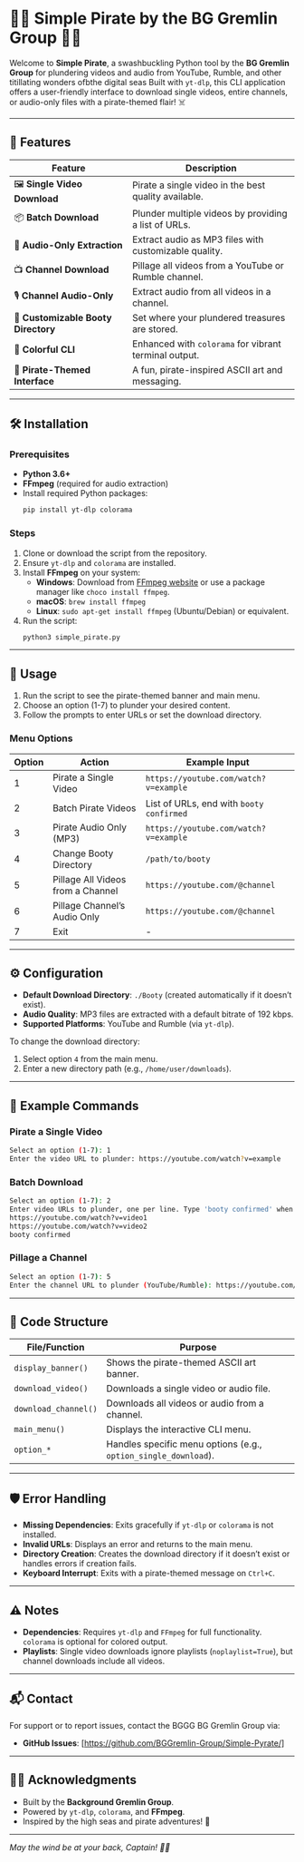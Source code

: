 # 🏴‍☠️ Simple Pirate by the BG Gremlin Group 🏴‍☠️

Welcome to **Simple Pirate**, a swashbuckling Python tool by the **BG Gremlin Group** for plundering videos and audio from YouTube, Rumble, and other titillating wonders ofbthe digital seas
Built with `yt-dlp`, this CLI application offers a user-friendly interface to download single videos, entire channels, or audio-only files with a pirate-themed flair! ☠️

---

## 🚢 Features

| Feature | Description |
|---------|-------------|
| 🖼️ **Single Video Download** | Pirate a single video in the best quality available. |
| 📦 **Batch Download** | Plunder multiple videos by providing a list of URLs. |
| 🎵 **Audio-Only Extraction** | Extract audio as MP3 files with customizable quality. |
| 📺 **Channel Download** | Pillage all videos from a YouTube or Rumble channel. |
| 🎙️ **Channel Audio-Only** | Extract audio from all videos in a channel. |
| 📂 **Customizable Booty Directory** | Set where your plundered treasures are stored. |
| 🌈 **Colorful CLI** | Enhanced with `colorama` for vibrant terminal output. |
| 🐬 **Pirate-Themed Interface** | A fun, pirate-inspired ASCII art and messaging. |

---

## 🛠️ Installation

### Prerequisites
- **Python 3.6+**
- **FFmpeg** (required for audio extraction)
- Install required Python packages:
  ```bash
  pip install yt-dlp colorama
  ```

### Steps
1. Clone or download the script from the repository.
2. Ensure `yt-dlp` and `colorama` are installed.
3. Install **FFmpeg** on your system:
   - **Windows**: Download from [FFmpeg website](https://ffmpeg.org/download.html) or use a package manager like `choco install ffmpeg`.
   - **macOS**: `brew install ffmpeg`
   - **Linux**: `sudo apt-get install ffmpeg` (Ubuntu/Debian) or equivalent.
4. Run the script:
   ```bash
   python3 simple_pirate.py
   ```

---

## 📖 Usage

1. Run the script to see the pirate-themed banner and main menu.
2. Choose an option (1-7) to plunder your desired content.
3. Follow the prompts to enter URLs or set the download directory.

### Menu Options
| Option | Action | Example Input |
|--------|--------|--------------|
| 1 | Pirate a Single Video | `https://youtube.com/watch?v=example` |
| 2 | Batch Pirate Videos | List of URLs, end with `booty confirmed` |
| 3 | Pirate Audio Only (MP3) | `https://youtube.com/watch?v=example` |
| 4 | Change Booty Directory | `/path/to/booty` |
| 5 | Pillage All Videos from a Channel | `https://youtube.com/@channel` |
| 6 | Pillage Channel’s Audio Only | `https://youtube.com/@channel` |
| 7 | Exit | - |

---

## ⚙️ Configuration

- **Default Download Directory**: `./Booty` (created automatically if it doesn’t exist).
- **Audio Quality**: MP3 files are extracted with a default bitrate of 192 kbps.
- **Supported Platforms**: YouTube and Rumble (via `yt-dlp`).

To change the download directory:
1. Select option `4` from the main menu.
2. Enter a new directory path (e.g., `/home/user/downloads`).

---

## 🐬 Example Commands

### Pirate a Single Video
```bash
Select an option (1-7): 1
Enter the video URL to plunder: https://youtube.com/watch?v=example
```

### Batch Download
```bash
Select an option (1-7): 2
Enter video URLs to plunder, one per line. Type 'booty confirmed' when finished:
https://youtube.com/watch?v=video1
https://youtube.com/watch?v=video2
booty confirmed
```

### Pillage a Channel
```bash
Select an option (1-7): 5
Enter the channel URL to plunder (YouTube/Rumble): https://youtube.com/@channel
```

---

## 📜 Code Structure

| File/Function | Purpose |
|---------------|---------|
| `display_banner()` | Shows the pirate-themed ASCII art banner. |
| `download_video()` | Downloads a single video or audio file. |
| `download_channel()` | Downloads all videos or audio from a channel. |
| `main_menu()` | Displays the interactive CLI menu. |
| `option_*` | Handles specific menu options (e.g., `option_single_download`). |

---

## 🛡️ Error Handling

- **Missing Dependencies**: Exits gracefully if `yt-dlp` or `colorama` is not installed.
- **Invalid URLs**: Displays an error and returns to the main menu.
- **Directory Creation**: Creates the download directory if it doesn’t exist or handles errors if creation fails.
- **Keyboard Interrupt**: Exits with a pirate-themed message on `Ctrl+C`.

---

## ⚠️ Notes

- **Dependencies**: Requires `yt-dlp` and `FFmpeg` for full functionality. `colorama` is optional for colored output.
- **Playlists**: Single video downloads ignore playlists (`noplaylist=True`), but channel downloads include all videos.

---

## 📬 Contact

For support or to report issues, contact the BGGG BG Gremlin Group via:
- **GitHub Issues**: [https://github.com/BGGremlin-Group/Simple-Pyrate/]
---

## 🏴‍☠️ Acknowledgments

- Built by the **Background Gremlin Group**.
- Powered by `yt-dlp`, `colorama`, and **FFmpeg**.
- Inspired by the high seas and pirate adventures! 🐬

---

*May the wind be at your back, Captain! 🏴‍☠️*
